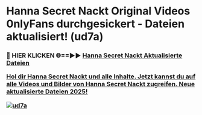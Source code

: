 # Hanna Secret Nackt Original Videos 0nlyFans durchgesickert - Dateien aktualisiert! (ud7a)

<h3>🔴 HIER KLICKEN 🌐==►► <a href="https://tinyurl.com/h6vf6nb8" rel="nofollow">Hanna Secret Nackt Aktualisierte Dateien

Hol dir Hanna Secret Nackt und alle Inhalte. Jetzt kannst du auf alle Videos und Bilder von Hanna Secret Nackt zugreifen. Neue aktualisierte Dateien 2025!

[![ud7a](https://i.imgur.com/sD4kR3V.gif)](https://tinyurl.com/h6vf6nb8)
